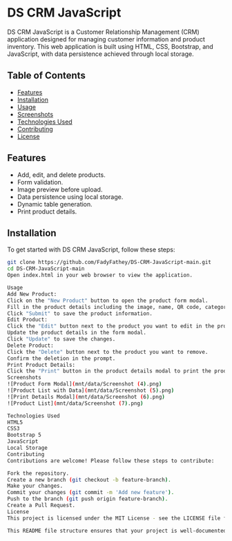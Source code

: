 # DS CRM JavaScript

DS CRM JavaScript is a Customer Relationship Management (CRM) application designed for managing customer information and product inventory. This web application is built using HTML, CSS, Bootstrap, and JavaScript, with data persistence achieved through local storage.

## Table of Contents
- [Features](#features)
- [Installation](#installation)
- [Usage](#usage)
- [Screenshots](#screenshots)
- [Technologies Used](#technologies-used)
- [Contributing](#contributing)
- [License](#license)

## Features
- Add, edit, and delete products.
- Form validation.
- Image preview before upload.
- Data persistence using local storage.
- Dynamic table generation.
- Print product details.

## Installation
To get started with DS CRM JavaScript, follow these steps:
```bash
git clone https://github.com/FadyFathey/DS-CRM-JavaScript-main.git
cd DS-CRM-JavaScript-main
Open index.html in your web browser to view the application.

Usage
Add New Product:
Click on the "New Product" button to open the product form modal.
Fill in the product details including the image, name, QR code, category, sub-category, brand, color, and sizes.
Click "Submit" to save the product information.
Edit Product:
Click the "Edit" button next to the product you want to edit in the product list.
Update the product details in the form modal.
Click "Update" to save the changes.
Delete Product:
Click the "Delete" button next to the product you want to remove.
Confirm the deletion in the prompt.
Print Product Details:
Click the "Print" button in the product details modal to print the product information.
Screenshots
![Product Form Modal](mnt/data/Screenshot (4).png)
![Product List with Data](mnt/data/Screenshot (5).png)
![Print Details Modal](mnt/data/Screenshot (6).png)
![Product List](mnt/data/Screenshot (7).png)

Technologies Used
HTML5
CSS3
Bootstrap 5
JavaScript
Local Storage
Contributing
Contributions are welcome! Please follow these steps to contribute:

Fork the repository.
Create a new branch (git checkout -b feature-branch).
Make your changes.
Commit your changes (git commit -m 'Add new feature').
Push to the branch (git push origin feature-branch).
Create a Pull Request.
License
This project is licensed under the MIT License - see the LICENSE file for details.

This README file structure ensures that your project is well-documented, making it easier for other developers to understand and contribute to it.
